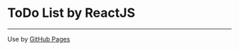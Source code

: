 # ToDo List by ReactJS
___

Use by [GitHub Pages](https://nikolaevhtml.github.io/ToDo-List_ReactJs/)


